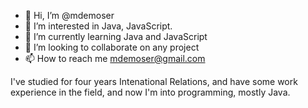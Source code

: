 - 👋 Hi, I’m @mdemoser
- 👀 I’m interested in Java, JavaScript.
- 🌱 I’m currently learning Java and JavaScript
- 💞️ I’m looking to collaborate on any project
- 📫 How to reach me mdemoser@gmail.com

I've studied for four years Intenational Relations, and have some work experience in the field, and now I'm into programming, mostly Java.
